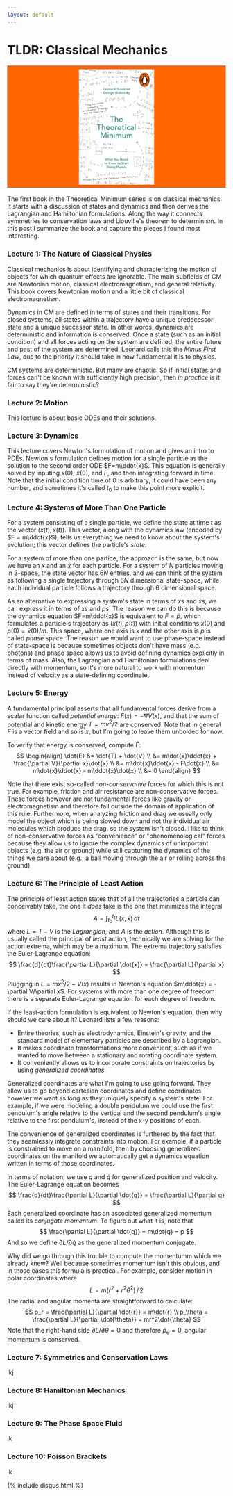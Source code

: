 ```yaml
---
layout: default
---
```


# TLDR: Classical Mechanics

<center><img src="classical-mechanics/banner.png" style="zoom:80%;"></center>

The first book in the Theoretical Minimum series is on classical mechanics. It starts with a discussion of states and dynamics and then derives the Lagrangian and Hamiltonian formulations. Along the way it connects symmetries to conservation laws and Liouville's theorem to determinism. In this post I summarize the book and capture the pieces I found most interesting.

### Lecture 1: The Nature of Classical Physics

Classical mechanics is about identifying and characterizing the motion of objects for which quantum effects are ignorable. The main subfields of CM are Newtonian motion, classical electromagnetism, and general relativity. This book covers Newtonian motion and a little bit of classical electromagnetism.

Dynamics in CM are defined in terms of states and their transitions. For closed systems, all states within a trajectory have a unique predecessor state and a unique successor state. In other words, dynamics are deterministic and information is conserved. Once a state (such as an initial condition) and all forces acting on the system are defined, the entire future and past of the system are determined. Leonard calls this the _Minus First Law_, due to the priority it should take in how fundamental it is to physics. 

CM systems are deterministic. But many are chaotic. So if initial states and forces can't be known with sufficiently high precision, then _in practice_ is it fair to say they're deterministic?

### Lecture 2: Motion

This lecture is about basic ODEs and their solutions.

### Lecture 3: Dynamics

This lecture covers Newton's formulation of motion and gives an intro to PDEs. Newton's formulation defines motion for a single particle as the solution to the second order ODE $F=m\ddot{x}$. This equation is generally solved by inputing $x(0)$, $\dot{x}(0)$, and $F$, and then integrating forward in time. Note that the initial condition time of $0$ is arbitrary, it could have been any number, and sometimes it's called $t_0$ to make this point more explicit.

### Lecture 4: Systems of More Than One Particle

For a system consisting of a single particle, we define the state at time $t$ as the vector $(x(t),\dot{x}(t))$. This vector, along with the dynamics law (encoded by $F = m\ddot{x}$), tells us everything we need to know about the system's evolution; this vector defines the particle's _state_.

For a system of more than one partice, the approach is the same, but now we have an $x$ and an $\dot{x}$ for each particle. For a system of $N$ particles moving in 3-space, the state vector has $6N$ entries, and we can think of the system as following a single trajectory through $6N$ dimensional state-space, while each individual particle follows a trajectory through $6$ dimensional space. 

As an alternative to expressing a system's state in terms of $x$s and $\dot{x}$s, we can express it in terms of $x$s and $p$s. The reason we can do this is because the dynamics equation $F=m\ddot{x}$ is equivalent to $F=\dot{p}$, which formulates a particle's trajectory as $(x(t),p(t))$ with initial conditions $x(0)$ and $p(0)=\dot{x}(0)/m$. This space, where one axis is $x$ and the other axis is $p$ is called _phase_ space. The reason we would want to use phase-space instead of state-space is because sometimes objects don't have mass (e.g. photons) and phase space allows us to avoid defining dynamics explicitly in terms of mass. Also, the Lagrangian and Hamiltonian formulations deal directly with momentum, so it's more natural to work with momentum instead of velocity as a state-defining coordinate.

### Lecture 5: Energy

A fundamental principal asserts that all fundamental forces derive from a scalar function called _potential energy_: $F(x) = -\nabla V(x)$, and that the sum of potential and kinetic energy $T = mv^2/2$ are conserved. Note that in general $F$ is a vector field and so is $x$, but I'm going to leave them unbolded for now. 

To verify that energy is conserved, compute $\dot{E}$:
$$
\begin{align}
\dot{E} &= \dot{T} + \dot{V} \\
&= m\dot{x}\ddot{x} + \frac{\partial V}{\partial x}\dot{x} \\
&= m\dot{x}\ddot{x} - F\dot{x} \\
&= m\dot{x}\ddot{x} - m\ddot{x}\dot{x} \\
&= 0
\end{align}
$$

Note that there exist so-called _non-conservative_ forces for which this is not true. For example, friction and air resistance are non-conservative forces. These forces however are not fundamental forces like gravity or electromagnetism and therefore fall outside the domain of application of this rule. Furthermore, when analyzing friction and drag we usually only model the object which is being slowed down and not the individual air molecules which produce the drag, so the system isn't closed. I like to think of non-conservative forces as "convenience" or "phenomenological" forces because they allow us to ignore the complex dynamics of unimportant objects (e.g. the air or ground) while still capturing the dynamics of the things we care about (e.g., a ball moving through the air or rolling across the ground).

### Lecture 6: The Principle of Least Action

The principle of least action states that of all the trajectories a particle can conceivably take, the one it _does_ take is the one that minimizes the integral
$$
A = \int_{t_0}^{t_1} L(x,\dot{x}) \, dt
$$
where $L = T - V$  is the _Lagrangian_, and $A$ is the _action_. Although this is usually called the principal of _least_ action, technically we are solving for the action extrema, which may be a maximum. The extrema trajectory satisfies the Euler-Lagrange equation:
$$
\frac{d}{dt}\frac{\partial L}{\partial \dot{x}} = \frac{\partial L}{\partial x}
$$
Plugging in $L = m\dot{x}^2/2 - V(x)$ results in Newton's equation $m\ddot{x} = -\partial V/\partial x$. For systems with more than one degree of freedom there is a separate Euler-Lagrange equation for each degree of freedom.

If the least-action formulation is equivalent to Newton's equation, then why should we care about it? Leonard lists a few reasons:

- Entire theories, such as electrodynamics, Einstein's gravity, and the standard model of elementary particles are described by a Lagrangian.
- It makes coordinate transformations more convenient, such as if we wanted to move between a stationary and rotating coordinate system.
- It conveniently allows us to incorporate constraints on trajectories by using _generalized coordinates_.

Generalized coordinates are what I'm going to use going forward. They allow us to go beyond cartesian coordinates and define coordinates however we want as long as they uniquely specify a system's state. For example, if we were modeling a double pendulum we could use the first pendulum's angle relative to the vertical and the second pendulum's angle relative to the first pendulum's, instead of the x-y positions of each. 

The convenience of generalized coordinates is furthered by the fact that they seamlessly integrate constraints into motion. For example, if a particle is constrained to move on a manifold, then by choosing generalized coordinates on the manifold we automatically get a dynamics equation written in terms of those coordinates.

In terms of notation, we use $q$ and $\dot{q}$ for generalized position and velocity. The Euler-Lagrange equation becomes
$$
\frac{d}{dt}\frac{\partial L}{\partial \dot{q}} = \frac{\partial L}{\partial q}
$$
Each generalized coordinate has an associated generalized momentum called its _conjugate momentum_. To figure out what it is, note that 
$$
\frac{\partial L}{\partial \dot{q}} = m\dot{q} = p
$$
And so we define $\partial L/\partial \dot{q}$ as the generalized momentum conjugate. 

Why did we go through this trouble to compute the momentumm which we already knew? Well because sometimes momentum isn't this obvious, and in those cases this formula is practical. For example, consider motion in polar coordinates where
$$
L = m(\dot{r}^2 + r^2\dot{\theta}^2) \,/\, 2
$$
The radial and angular momenta are straightforward to calculate:
$$
p_r = \frac{\partial L}{\partial \dot{r}} = m\dot{r} \\
p_\theta = \frac{\partial L}{\partial \dot{\theta}} = mr^2\dot{\theta}
$$
Note that the right-hand side $\partial L/\partial \dot{\theta} = 0$ and therefore $\dot{p}_\theta=0$, angular momentum is conserved. 

### Lecture 7: Symmetries and Conservation Laws

lkj

### Lecture 8: Hamiltonian Mechanics

lkj

### Lecture 9: The Phase Space Fluid

lk

### Lecture 10: Poisson Brackets

lk





{% include disqus.html %}

